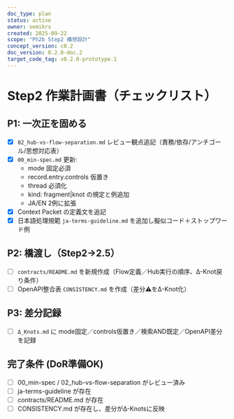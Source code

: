 ```yaml
---
doc_type: plan
status: active
owner: vemikrs
created: 2025-09-22
scope: "Ph2b Step2 構想設計"
concept_version: c0.2
doc_version: 0.2.0-doc.2
target_code_tag: v0.2.0-prototype.1
---
```


# Step2 作業計画書（チェックリスト）

## P1: 一次正を固める
- [x] `02_hub-vs-flow-separation.md` レビュー観点追記（責務/依存/アンチゴール/思想対応表）
- [x] `00_min-spec.md` 更新:  
  - mode 固定必須  
  - record.entry.controls 仮置き  
  - thread 必須化  
  - kind: fragment|knot の規定と例追加  
  - JA/EN 2例に拡張
- [x] Context Packet の定義文を追記
- [x] 日本語処理規範 `ja-terms-guideline.md` を追加し擬似コード＋ストップワード例

## P2: 橋渡し（Step2→2.5）
- [ ] `contracts/README.md` を新規作成（Flow定義／Hub実行の順序、Δ-Knot戻り条件）
- [ ] OpenAPI整合表 `CONSISTENCY.md` を作成（差分⚠をΔ-Knot化）

## P3: 差分記録
- [ ] `Δ_Knots.md` に mode固定／controls仮置き／検索AND既定／OpenAPI差分を記録

## 完了条件 (DoR準備OK)
- [ ] 00_min-spec / 02_hub-vs-flow-separation がレビュー済み
- [ ] ja-terms-guideline が存在
- [ ] contracts/README.md が存在
- [ ] CONSISTENCY.md が存在し、差分がΔ-Knotsに反映
